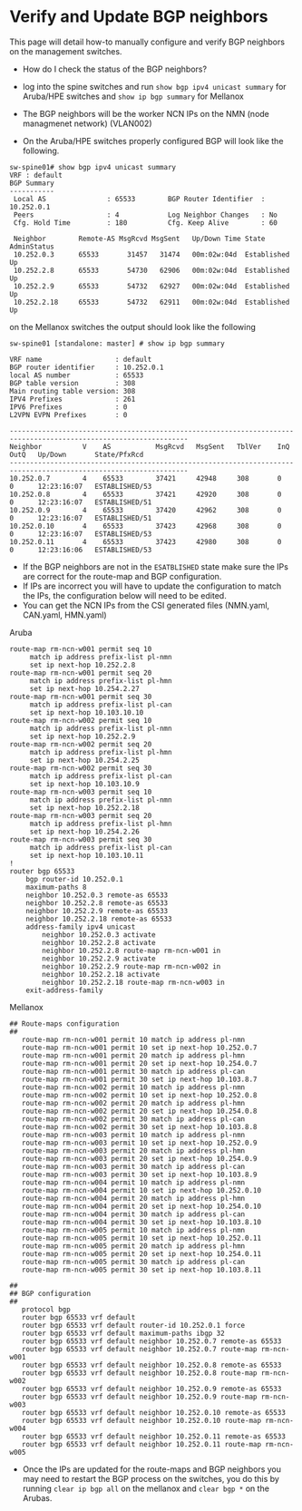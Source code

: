 # Verify and Update BGP neighbors

This page will detail how-to manually configure and verify BGP neighbors on the management switches.

- How do I check the status of the BGP neighbors?
- log into the spine switches and run `show bgp ipv4 unicast summary` for Aruba/HPE switches and `show ip bgp summary` for Mellanox

- The BGP neighbors will be the worker NCN IPs on the NMN (node managmenet network) (VLAN002)
- On the Aruba/HPE switches properly configured BGP will look like the following.

```
sw-spine01# show bgp ipv4 unicast summary
VRF : default
BGP Summary
-----------
 Local AS               : 65533        BGP Router Identifier  : 10.252.0.1     
 Peers                  : 4            Log Neighbor Changes   : No             
 Cfg. Hold Time         : 180          Cfg. Keep Alive        : 60             

 Neighbor        Remote-AS MsgRcvd MsgSent   Up/Down Time State        AdminStatus
 10.252.0.3      65533       31457   31474   00m:02w:04d  Established   Up         
 10.252.2.8      65533       54730   62906   00m:02w:04d  Established   Up         
 10.252.2.9      65533       54732   62927   00m:02w:04d  Established   Up         
 10.252.2.18     65533       54732   62911   00m:02w:04d  Established   Up 
 ```
 on the Mellanox switches the output should look like the following
 
 ```
 sw-spine01 [standalone: master] # show ip bgp summary 

VRF name                  : default
BGP router identifier     : 10.252.0.1
local AS number           : 65533
BGP table version         : 308
Main routing table version: 308
IPV4 Prefixes             : 261
IPV6 Prefixes             : 0
L2VPN EVPN Prefixes       : 0

------------------------------------------------------------------------------------------------------------------
Neighbor          V    AS           MsgRcvd   MsgSent   TblVer    InQ    OutQ   Up/Down       State/PfxRcd        
------------------------------------------------------------------------------------------------------------------
10.252.0.7        4    65533        37421     42948     308       0      0      12:23:16:07   ESTABLISHED/53
10.252.0.8        4    65533        37421     42920     308       0      0      12:23:16:07   ESTABLISHED/51
10.252.0.9        4    65533        37420     42962     308       0      0      12:23:16:07   ESTABLISHED/51
10.252.0.10       4    65533        37423     42968     308       0      0      12:23:16:07   ESTABLISHED/53
10.252.0.11       4    65533        37423     42980     308       0      0      12:23:16:06   ESTABLISHED/53
```
- If the BGP neighbors are not in the `ESATBLISHED` state make sure the IPs are correct for the route-map and BGP configuration.
- If IPs are incorrect you will have to update the configuration to match the IPs, the configuration below will need to be edited.
- You can get the NCN IPs from the CSI generated files (NMN.yaml, CAN.yaml, HMN.yaml)

Aruba
```
route-map rm-ncn-w001 permit seq 10
     match ip address prefix-list pl-nmn
     set ip next-hop 10.252.2.8
route-map rm-ncn-w001 permit seq 20
     match ip address prefix-list pl-hmn
     set ip next-hop 10.254.2.27
route-map rm-ncn-w001 permit seq 30
     match ip address prefix-list pl-can
     set ip next-hop 10.103.10.10
route-map rm-ncn-w002 permit seq 10
     match ip address prefix-list pl-nmn
     set ip next-hop 10.252.2.9
route-map rm-ncn-w002 permit seq 20
     match ip address prefix-list pl-hmn
     set ip next-hop 10.254.2.25
route-map rm-ncn-w002 permit seq 30
     match ip address prefix-list pl-can
     set ip next-hop 10.103.10.9
route-map rm-ncn-w003 permit seq 10
     match ip address prefix-list pl-nmn
     set ip next-hop 10.252.2.18
route-map rm-ncn-w003 permit seq 20
     match ip address prefix-list pl-hmn
     set ip next-hop 10.254.2.26
route-map rm-ncn-w003 permit seq 30
     match ip address prefix-list pl-can
     set ip next-hop 10.103.10.11
!                                                              
router bgp 65533
    bgp router-id 10.252.0.1
    maximum-paths 8
    neighbor 10.252.0.3 remote-as 65533
    neighbor 10.252.2.8 remote-as 65533
    neighbor 10.252.2.9 remote-as 65533
    neighbor 10.252.2.18 remote-as 65533
    address-family ipv4 unicast
        neighbor 10.252.0.3 activate
        neighbor 10.252.2.8 activate
        neighbor 10.252.2.8 route-map rm-ncn-w001 in
        neighbor 10.252.2.9 activate
        neighbor 10.252.2.9 route-map rm-ncn-w002 in
        neighbor 10.252.2.18 activate
        neighbor 10.252.2.18 route-map rm-ncn-w003 in
    exit-address-family
```
Mellanox
```
## Route-maps configuration
##
   route-map rm-ncn-w001 permit 10 match ip address pl-nmn
   route-map rm-ncn-w001 permit 10 set ip next-hop 10.252.0.7
   route-map rm-ncn-w001 permit 20 match ip address pl-hmn
   route-map rm-ncn-w001 permit 20 set ip next-hop 10.254.0.7
   route-map rm-ncn-w001 permit 30 match ip address pl-can
   route-map rm-ncn-w001 permit 30 set ip next-hop 10.103.8.7
   route-map rm-ncn-w002 permit 10 match ip address pl-nmn
   route-map rm-ncn-w002 permit 10 set ip next-hop 10.252.0.8
   route-map rm-ncn-w002 permit 20 match ip address pl-hmn
   route-map rm-ncn-w002 permit 20 set ip next-hop 10.254.0.8
   route-map rm-ncn-w002 permit 30 match ip address pl-can
   route-map rm-ncn-w002 permit 30 set ip next-hop 10.103.8.8
   route-map rm-ncn-w003 permit 10 match ip address pl-nmn
   route-map rm-ncn-w003 permit 10 set ip next-hop 10.252.0.9
   route-map rm-ncn-w003 permit 20 match ip address pl-hmn
   route-map rm-ncn-w003 permit 20 set ip next-hop 10.254.0.9
   route-map rm-ncn-w003 permit 30 match ip address pl-can
   route-map rm-ncn-w003 permit 30 set ip next-hop 10.103.8.9
   route-map rm-ncn-w004 permit 10 match ip address pl-nmn
   route-map rm-ncn-w004 permit 10 set ip next-hop 10.252.0.10
   route-map rm-ncn-w004 permit 20 match ip address pl-hmn
   route-map rm-ncn-w004 permit 20 set ip next-hop 10.254.0.10
   route-map rm-ncn-w004 permit 30 match ip address pl-can
   route-map rm-ncn-w004 permit 30 set ip next-hop 10.103.8.10
   route-map rm-ncn-w005 permit 10 match ip address pl-nmn
   route-map rm-ncn-w005 permit 10 set ip next-hop 10.252.0.11
   route-map rm-ncn-w005 permit 20 match ip address pl-hmn
   route-map rm-ncn-w005 permit 20 set ip next-hop 10.254.0.11
   route-map rm-ncn-w005 permit 30 match ip address pl-can
   route-map rm-ncn-w005 permit 30 set ip next-hop 10.103.8.11
   
##
## BGP configuration
##
   protocol bgp
   router bgp 65533 vrf default
   router bgp 65533 vrf default router-id 10.252.0.1 force
   router bgp 65533 vrf default maximum-paths ibgp 32
   router bgp 65533 vrf default neighbor 10.252.0.7 remote-as 65533
   router bgp 65533 vrf default neighbor 10.252.0.7 route-map rm-ncn-w001
   router bgp 65533 vrf default neighbor 10.252.0.8 remote-as 65533
   router bgp 65533 vrf default neighbor 10.252.0.8 route-map rm-ncn-w002
   router bgp 65533 vrf default neighbor 10.252.0.9 remote-as 65533
   router bgp 65533 vrf default neighbor 10.252.0.9 route-map rm-ncn-w003
   router bgp 65533 vrf default neighbor 10.252.0.10 remote-as 65533
   router bgp 65533 vrf default neighbor 10.252.0.10 route-map rm-ncn-w004
   router bgp 65533 vrf default neighbor 10.252.0.11 remote-as 65533
   router bgp 65533 vrf default neighbor 10.252.0.11 route-map rm-ncn-w005
```

- Once the IPs are updated for the route-maps and BGP neighbors you may need to restart the BGP process on the switches, you do this by running `clear ip bgp all` on the mellanox and `clear bgp *` on the Arubas.

